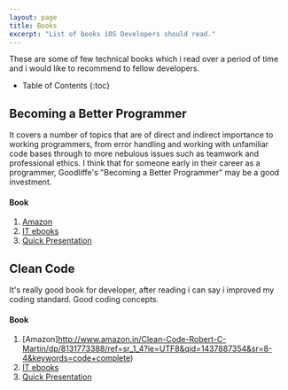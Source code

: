 ```yaml
---
layout: page
title: Books
excerpt: "List of books iOS Developers should read."
---
```


These are some of few technical books which i read over a period of time and i would like to recommend to fellow developers.

* Table of Contents
{:toc}

## Becoming a Better Programmer

It covers a number of topics that are of direct and indirect importance to working programmers, from error handling and working with unfamiliar code bases through to more nebulous issues such as teamwork and professional ethics.
I think that for someone early in their career as a programmer, Goodliffe's "Becoming a Better Programmer" may be a good investment.

#### Book
1. [Amazon](http://www.amazon.in/Becoming-a-Better-Programmer/dp/9351108473/ref=sr_1_1?ie=UTF8&qid=1437886372&sr=8-1&keywords=becoming+better+programmer)
2. [IT ebooks](http://it-ebooks.info/book/4368/)
3. [Quick Presentation](/resources/BecomingBetterProgrammer.pdf)

## Clean Code

It's really good book for developer, after reading i can say i improved my coding standard. Good coding concepts.

#### Book
1. [Amazon]http://www.amazon.in/Clean-Code-Robert-C-Martin/dp/8131773388/ref=sr_1_4?ie=UTF8&qid=1437887354&sr=8-4&keywords=code+complete)
2. [IT ebooks](http://www.it-ebooks.info/book/1441/)
3. [Quick Presentation](/blog/Art-of-Clean-Code/)
